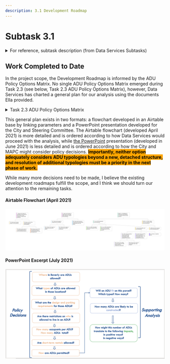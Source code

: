 ```yaml
---
description: 3.1 Development Roadmap
---
```


# Subtask 3.1

<details>

<summary>For reference, subtask description (from Data Services Subtasks)</summary>

Working from the Policy Options Matrix developed in Task 1, MAPC will develop <mark style="background-color:green;">**draft methods for quantifying the effect of various options on eligibility, yield, and feasibility at the parcel level.**</mark>&#x20;

* For example, eligibility can be conditioned based on lot area or building square footage, proximity to transit, wastewater disposal, presence in a historic district, age of home, existing lot coverage, or other parcel attributes available from assessor data and other sources. **Where the impact of a specific policy requirement cannot be determined based on available data, MAPC will use proxy data to estimate the effects.**&#x20;
* Yield and adoption estimates will be based on MAPC’s research and may be presented as ranges rather than point estimates.&#x20;
* MAPC will also develop methods for estimating the effects of ADU construction on key metrics such as homeowner financial benefits, tax revenue, housing diversity,  and other key outcomes identified in previous phases of the project. These draft methods will identify the data inputs necessary to estimate policy effects, including data inputs that may not yet be readily available.&#x20;
* MAPC will also map out the interactions and dependencies between various policy options. Working with City staff and drawing from the input provided by regional stakeholders, **MAPC will develop a prioritized list of policy options and indicators to encode and a strategy for addressing interactions and dependencies.** &#x20;
* <mark style="background-color:green;">**The product of this task will be a software development roadmap.**</mark>

</details>

## Work Completed to Date

In the project scope, the Development Roadmap is informed by the ADU Policy Options Matrix. No single ADU Policy Options Matrix emerged during Task 2.3 (see below, Task 2.3 ADU Policy Options Matrix), however, Data Services has charted a general plan for our analysis using the documents Ella provided.&#x20;

<details>

<summary>Task 2.3 ADU Policy Options Matrix</summary>

Summarized ADU zoning best practices from The State of Zoning for Accessory Units by Amy Dain and the MA Executive Office of Energy and Environmental Affairs Model ADU Bylaw: [Background on ADUs in Beverly report](https://mapc365.sharepoint.com/:w:/s/BeverlyADU/EU\_ZwwLqSyZHtzJuzYbo9\_ABc9h\_WoQbSk\_Ih1fgBYb8Jg?e=fCTK8g) (saved on the K drive as “Background on ADUs in Beverly” in the Policy review & draft ordinance folder)

* Notes from Lily
  * Contains a summary of Beverly's current ADU Policy (dimensions/design, process/permitting, and limits on potential residents)&#x20;
  * Contains a summary of parameters often used in ADU Zoning Codes (from Dain, the State of Zoning for Accessory Dwelling Units)
  * Contains model ADU Bylaw from EEA

Outlined the key policy decisions and main options for each: [ADU Policy Options](https://mapc365.sharepoint.com/:w:/s/BeverlyADU/Ea-uHaA-JplNtHzHRWPhtycB01Y23W36jPBLV2kcRQ573g?e=4IgGnm) (saved on the K drive as “ADU Policy Options” in the Policy review & draft ordinance folder).&#x20;

* Notes from Lily:
  * Location
  * Parking
  * Affordability
  * Occupancy
  * Process
  * Dimensions
  * Design
  * Potential Impacts (Primary and Related)

Compared the ADU zoning of Salem, Arlington, and Gloucester: [ADU Policy Comparison](https://mapc365.sharepoint.com/:x:/s/BeverlyADU/EUv6wPCHhyNAsHTlpdyrjC8B8HuCWC5nqBseLWyCsNLpaw?e=KOYOHJ)

* Notes from Lily
  * Definitions
  * Location
  * Parking
  * Affordability
  * Occupancy
  * Process
  * Dimensions
  * Design
  * Notes

</details>

This general plan exists in two formats: a flowchart developed in an Airtable base by linking parameters and a PowerPoint presentation developed for the City and Steering Committee. The Airtable flowchart (developed April 2021) is more detailed and is ordered according to how Data Services would proceed with the analysis, while [the PowerPoint](https://mapc365.sharepoint.com/:p:/s/BeverlyADU/EcBUewI8TBRFgeZjJBx8z6gBmtuYnLU6rRtfUkSxwNO8XQ?e=17rrD2) presentation (developed in June 2021) is less detailed and is ordered according to how the City and MAPC might consider policy decisions. <mark style="background-color:orange;">**Importantly, neither option adequately considers ADU typologies beyond a new, detached structure, and resolution of additional typologies must be a priority in the next phase of work.**</mark>

While many more decisions need to be made, I believe the existing development roadmaps fulfill the scope, and I think we should turn our attention to the remaining tasks.

#### **Airtable Flowchart (April 2021)**

![Flow Chart. Each box is connected to parameters that would help answer the question.](<../../.gitbook/assets/Org Chart (1).jpg>)

#### PowerPoint Excerpt (July 2021)

![PowerPoint Slide. The presentation responds to these questions in greater depth.](<../../.gitbook/assets/image (2).png>)
